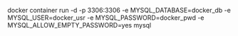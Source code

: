 docker container run -d -p 3306:3306 -e MYSQL_DATABASE=docker_db -e MYSQL_USER=docker_usr -e MYSQL_PASSWORD=docker_pwd -e MYSQL_ALLOW_EMPTY_PASSWORD=yes mysql
